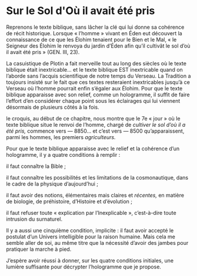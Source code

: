 # Sur le Sol d'Où il avait été pris

Reprenons le texte biblique, sans lâcher la clé qui lui donne sa cohérence de récit historique. Lorsque « l’homme » vivant en Éden eut découvert la connaissance de ce que les Élohim tenaient pour le Bien et le Mal, « le Seigneur des Élohim le renvoya du jardin d’Éden afin qu’il cultivât le sol d’où il avait été pris » (GEN. III, 23).

La casuistique de Plotin a fait merveille tout au long des siècles où le texte biblique était inextricable... et le texte biblique EST inextricable quand on l’aborde sans l’acquis scientifique de notre temps du Verseau. La Tradition a toujours insisté sur le fait que ces textes resteraient inextricables jusqu’à ce Verseau où l’homme pourrait enfin s’égaler aux Élohim. Pour que le texte biblique apparaisse avec son relief, comme un hologramme, <span id="e9782221228517_c18-st1.xhtml#page-278"></span>il suffit de faire l’effort d’en considérer chaque point sous les éclairages qui lui viennent désormais de plusieurs côtés à la fois.

le croquis, au début de ce chapitre, nous montre que le 7e « jour » où le texte biblique situe le renvoi de l’homme, chargé de *cultiver le sol d’où il a été pris,* commence vers — 8850... et c’est vers — 8500 qu’apparaissent, parmi les hommes, les premiers *agriculteurs.*

Pour que le texte biblique apparaisse avec le relief et la cohérence d’un hologramme, il y a quatre conditions à remplir :

il faut connaître la Bible ;

il faut connaître les possibilités et les limitations de la cosmonautique, dans le cadre de la physique d’aujourd’hui ;

il faut avoir des notions, élémentaires mais claires et *récentes,* en matière de biologie, de préhistoire, d’Histoire et d’évolution ;

il faut refuser toute « explication par l’Inexplicable », c’est-à-dire toute intrusion du surnaturel.

Il y a aussi une cinquième condition, implicite : il faut avoir accepté le postulat d’un Univers intelligible pour la raison humaine. Mais cela me semble aller de soi, au même titre que la nécessité d’avoir des jambes pour pratiquer la marche à pied.

J’espère avoir réussi à donner, sur les quatre conditions initiales, une lumière suffisante pour décrypter l’hologramme que je propose.

<span id="e9782221228517_c18-st1.xhtml#title96"></span>

